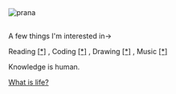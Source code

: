 ##
![prana](https://github.com/user-attachments/assets/64fd7f54-695a-408d-894e-a29b6f2c9c25)
##
A few things I'm interested in->

Reading [[*]](https://www.goodreads.com/user/show/109514852-bharmony-103) , Coding [[*]](https://github.com/pranavanand17) , Drawing [[*]](https://pranavanand17.github.io/Gallery/) , Music [[*]](https://www.youtube.com/watch?v=zL3BQjGRM08&list=PLlzGf-uDqWBksp8GNQsIiEXSm5tyDgfHX)

Knowledge is human.

[What is life?](<https://imgur.com/a/WsMFfar>)


<!--!
**pranavanand17/pranavanand17** is a ✨ _special_ ✨ repository because its `README.md` (this file) appears on your GitHub profile.

Here are some ideas to get you started:

- 🔭 I’m currently working on ...
- 🌱 I’m currently learning ...
- 👯 I’m looking to collaborate on ...
- 🤔 I’m looking for help with ...
- 💬 Ask me about ...
- 📫 How to reach me: ...
- 😄 Pronouns: ...
- ⚡ Fun fact: ...
-->
